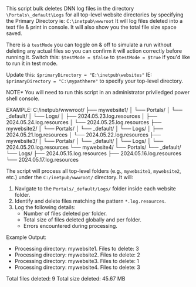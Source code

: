 This script bulk deletes DNN log files in the directory `\Portals\_default\Logs` for all top-level website directories by specifying the Primary Directory ie: `C:\inetpub\wwwroot`
It will log files deleted into a text file & print in console. It will also show you the total file size space saved.

There is a `testMode` you can toggle on & off to simulate a run without deleting any actual files so you can confirm it will action correctly before running it.
Switch this: `$testMode = $false` to `$testMode = $true` if you'd like to run it in test mode.

Update this: `$primaryDirectory = "E:\inetpub\websites"` IE: `$primaryDirectory = "C:\mypathhere"` to specify your top-level directory.

NOTE* You will need to run this script in an administrator priviledged power shell console.

EXAMPLE:
C:/inetpub/wwwroot/
├── mywebsite1/
│   └── Portals/
│       └── _default/
│           └── Logs/
│               ├── 2024.05.23.log.resources
│               ├── 2024.05.24.log.resources
│               └── 2024.05.25.log.resources
├── mywebsite2/
│   └── Portals/
│       └── _default/
│           └── Logs/
│               ├── 2024.05.21.log.resources
│               └── 2024.05.22.log.resources
├── mywebsite3/
│   └── Portals/
│       └── _default/
│           └── Logs/
│               └── 2024.05.20.log.resources
└── mywebsite4/
    └── Portals/
        └── _default/
            └── Logs/
                ├── 2024.05.15.log.resources
                ├── 2024.05.16.log.resources
                └── 2024.05.17.log.resources

The script will process all top-level folders (e.g., `mywebsite1`, `mywebsite2`, etc.) under the `C:/inetpub/wwwroot/` directory.
It will:
1. Navigate to the `Portals/_default/Logs/` folder inside each website folder.
2. Identify and delete files matching the pattern `*.log.resources`.
3. Log the following details:
   - Number of files deleted per folder.
   - Total size of files deleted globally and per folder.
   - Errors encountered during processing.

Example Output:
- Processing directory: mywebsite1. Files to delete: 3
- Processing directory: mywebsite2. Files to delete: 2
- Processing directory: mywebsite3. Files to delete: 1
- Processing directory: mywebsite4. Files to delete: 3

Total files deleted: 9
Total size deleted: 45.67 MB
